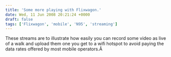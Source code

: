 ```yaml
---
title: 'Some more playing with Flixwagon.'
date: Wed, 11 Jun 2008 20:21:24 +0000
draft: false
tags: ['Flixwagon', 'mobile', 'N95', 'streaming']
---
```


These streams are to illustrate how easily you can record some video as live of a walk and upload them one you get to a wifi hotspot to avoid paying the data rates offered by most mobile operators.Â